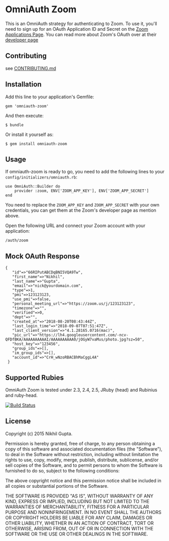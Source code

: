 # OmniAuth Zoom

This is an OmniAuth strategy for authenticating to Zoom. To
use it, you'll need to sign up for an OAuth Application ID and Secret
on the [Zoom Applications Page](https://marketplace.zoom.us/).
You can read more about Zoom's OAuth over at their [developer page](https://devdocs.zoom.us/docs/oauth-with-zoom)

## Contributing

see [CONTRIBUTING.md][contributing]

[contributing]: https://github.com/nikhgupta/omniauth-zoom/blob/master/CONTRIBUTING.md

## Installation

Add this line to your application's Gemfile:

    gem 'omniauth-zoom'

And then execute:

    $ bundle

Or install it yourself as:

    $ gem install omniauth-zoom

## Usage

If omniauth-zoom is ready to go, you need to add the following lines to your `config/initializers/omniauth.rb`:

    use OmniAuth::Builder do
        provider :zoom, ENV['ZOOM_APP_KEY'], ENV['ZOOM_APP_SECRET']
    end

You need to replace the `ZOOM_APP_KEY` and `ZOOM_APP_SECRET` with your own credentials, you can get them at the Zoom's developer page as mention above.

Open the following URL and connect your Zoom account with your application:

    /auth/zoom

## Mock OAuth Response

    {
       "id"=>"66RIPutABCDqBNI5VQA9Tw",
       "first_name"=>"Nikhil",
       "last_name"=>"Gupta",
       "email"=>"nick@yourdomain.com",
       "type"=>1,
       "pmi"=>123123123,
       "use_pmi"=>false,
       "personal_meeting_url"=>"https://zoom.us/j/123123123",
       "timezone"=>"",
       "verified"=>0,
       "dept"=>"",
       "created_at"=>"2018-08-20T08:43:44Z",
       "last_login_time"=>"2018-09-07T07:51:47Z",
       "last_client_version"=>"4.1.28165.0716(mac)",
       "pic_url"=>"https://lh4.googleusercontent.com/-ncv-QFDfBKA/AAAAAAAAAAI/AAAAAAAAAA0/jOGyW7vaMus/photo.jpg?sz=50",
       "host_key"=>"123456",
       "group_ids"=>[],
       "im_group_ids"=>[],
       "account_id"=>"CrH_wNzoRBACBhMaCggL4A"
     }

## Supported Rubies

OmniAuth Zoom is tested under 2.3, 2.4, 2.5, JRuby (head) and Rubinius and ruby-head.

[![Build Status](https://secure.travis-ci.org/nikhgupta/omniauth-zoom.png?branch=master)](http://travis-ci.org/nikhgupta/omniauth-zoom)

## License

Copyright (c) 2015 Nikhil Gupta.

Permission is hereby granted, free of charge, to any person obtaining a copy of this software and associated documentation files (the "Software"), to deal in the Software without restriction, including without limitation the rights to use, copy, modify, merge, publish, distribute, sublicense, and/or sell copies of the Software, and to permit persons to whom the Software is furnished to do so, subject to the following conditions:

The above copyright notice and this permission notice shall be included in all copies or substantial portions of the Software.

THE SOFTWARE IS PROVIDED "AS IS", WITHOUT WARRANTY OF ANY KIND, EXPRESS OR IMPLIED, INCLUDING BUT NOT LIMITED TO THE WARRANTIES OF MERCHANTABILITY, FITNESS FOR A PARTICULAR PURPOSE AND NONINFRINGEMENT. IN NO EVENT SHALL THE AUTHORS OR COPYRIGHT HOLDERS BE LIABLE FOR ANY CLAIM, DAMAGES OR OTHER LIABILITY, WHETHER IN AN ACTION OF CONTRACT, TORT OR OTHERWISE, ARISING FROM, OUT OF OR IN CONNECTION WITH THE SOFTWARE OR THE USE OR OTHER DEALINGS IN THE SOFTWARE.
